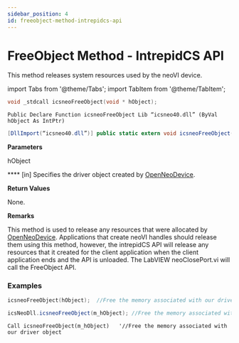 ```yaml
---
sidebar_position: 4 
id: freeobject-method-intrepidcs-api
---
```


# FreeObject Method - IntrepidCS API

This method releases system resources used by the neoVI device.

import Tabs from '@theme/Tabs';
import TabItem from '@theme/TabItem';

<Tabs>
<TabItem value="cpp" label="C/C++ Example" default>

```cpp
void _stdcall icsneoFreeObject(void * hObject);
```
</TabItem>

<TabItem value="vbnet" label="Visual Basic .NET Example">

```vbnet
Public Declare Function icsneoFreeObject Lib “icsneo40.dll” (ByVal hObject As IntPtr)
```
</TabItem>

<TabItem value="c#" label="C# Example">

```csharp
[DllImport(“icsneo40.dll”)] public static extern void icsneoFreeObject(IntPtr hObject);
```
</TabItem>
</Tabs>


**Parameters**

hObject

\*\*\*\* \[in] Specifies the driver object created by [OpenNeoDevice](openneodevice-method-intrepidcs-api).

**Return Values**

None.

**Remarks**

This method is used to release any resources that were allocated by [OpenNeoDevice](openneodevice-method-intrepidcs-api). Applications that create neoVI handles should release them using this method, however, the intrepidCS API will release any resources that it created for the client application when the client application ends and the API is unloaded. The LabVIEW neoClosePort.vi will call the FreeObject API.

### Examples

<Tabs>
<TabItem value="cpp" label="C/C++ Declare" default>

```cpp
icsneoFreeObject(hObject);  //Free the memory associated with our driver object
```
</TabItem>

<TabItem value="c#" label="C# Declare">

```csharp
icsNeoDll.icsneoFreeObject(m_hObject); //Free the memory associated with our driver object
```
</TabItem>

<TabItem value="vbnet" label="Visual Basic .NET Declare">

```vbnet
Call icsneoFreeObject(m_hObject)   '//Free the memory associated with our driver object
```
</TabItem>
</Tabs>